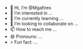 - 👋 Hi, I’m @Mgafires
- 👀 I’m interested in ...
- 🌱 I’m currently learning ...
- 💞️ I’m looking to collaborate on ...
- 📫 How to reach me ...
- 😄 Pronouns: ...
- ⚡ Fun fact: ...

<!---
Mgafires/Mgafires is a ✨ special ✨ repository because its `README.md` (this file) appears on your GitHub profile.
You can click the Preview link to take a look at your changes.
--->
